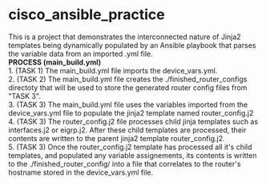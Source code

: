 <h1> cisco_ansible_practice </h1>
This is a project that demonstrates the interconnected nature of Jinja2 templates being dynamically populated by an Ansible playbook that parses the variable data from an imported .yml file.
<br>
<b>PROCESS (main_build.yml)</b><br>
1. (TASK 1) The main_build.yml file imports the device_vars.yml.<br>
2. (TASK 2) The main_build.yml file creates the ./finished_router_configs directoty that will be used to store the generated router config files from "TASK 3".<br>
3. (TASK 3) The main_build.yml file uses the variables imported from the device_vars.yml file to populate the jinja2 template named router_config.j2<br>
4. (TASK 3) The router_config.j2 file processes child jinja templates such as interfaces.j2 or eigrp.j2.  After these child templates are processed, their contents are written to the parent jinja2 template router_config.j2.<br>
5. (TASK 3) Once the router_config.j2 template has processed all it's child templates, and populated any variable assignements, its contents is written to the ./finished_router_config/ into a file that correlates to the router's hostname stored in the device_vars.yml file.
